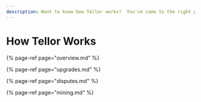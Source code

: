 ```yaml
---
description: Want to know how Tellor works?  You've come to the right place.
---
```


# How Tellor Works

{% page-ref page="overview.md" %}

{% page-ref page="upgrades.md" %}

{% page-ref page="disputes.md" %}

{% page-ref page="mining.md" %}



